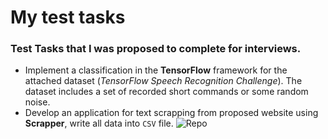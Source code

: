 # My test tasks
### Test Tasks that I was proposed to complete for interviews.

- Implement a classification in the **TensorFlow** framework for the attached dataset (*TensorFlow Speech Recognition Challenge*). The dataset includes a set of recorded short commands or some random noise.
- Develop an application for text scrapping from proposed website using **Scrapper**, write all data into `CSV` file. ![Repo]('https://github.com/vagi/webscrapping-with-scrapy')  
